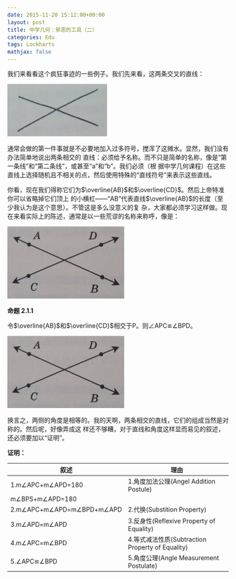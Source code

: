 ```yaml
---
date: 2015-11-20 15:12:00+00:00
layout: post
title: 中学几何：邪恶的工具（二）
categories: Edu
tags: Lockharts
mathjax: false
---
```


我们来看看这个疯狂事迹的一些例子。我们先来看，这两条交叉的直线：

![](/album/2015-11-20-LockhartsLament2-1.jpg)

通常会做的第一件事就是不必要地加入过多符号，搅浑了这摊水。显然，我们没有办法简单地说出两条相交的
直线：必须给予名称。而不只是简单的名称，像是“第一条线”和“第二条线”，或甚至“a”和“b”。我们必须（根
据中学几何课程）在这些直线上选择随机且不相关的点，然后使用特殊的“直线符号”来表示这些直线。

你看，现在我们得称它们为$\overline{AB}$和$\overline{CD}$。然后上帝特准你可以省略掉它们顶上
的小横杠——“AB”代表直线$\overline{AB}$的长度（至少我认为是这个意思）。不管这是多么没意义的复
杂，大家都必须学习这样做。现在来看实际上的陈述，通常是以一些荒谬的名称来称呼，像是：

![](/album/2015-11-20-LockhartsLament2-2.jpg)

**命题 2.1.1**

令$\overline{AB}$和$\overline{CD}$相交于P。则∠APC≌∠BPD。

![](/album/2015-11-20-LockhartsLament2-2.jpg)

换言之，两侧的角度是相等的。我的天啊，两条相交的直线，它们的组成当然是对称的。然后呢，好像弄成这
样还不够糟，对于直线和角度这样显而易见的叙述，还必须要加以“证明”。

**证明：**

| 叙述 | 理由 |
|-----|---|
|1.m∠APC+m∠APD=180|1.角度加法公理(Angel Addition Postule)
|  m∠BPS+m∠APD=180|
|2.m∠APC+m∠APD=m∠BPD+m∠APD|2.代换(Substition Property)
|3.m∠APD=m∠APD|3.反身性(Reflexive Property of Equality)
|4.m∠APC=m∠BPD|4.等式减法性质(Subtraction Property of Equality)
|5.∠APC≌∠BPD|5.角度公理(Angle Measurement Postulate)


